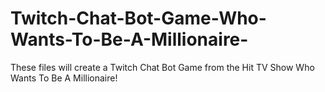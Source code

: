 # Twitch-Chat-Bot-Game-Who-Wants-To-Be-A-Millionaire-
These files will create a Twitch Chat Bot Game from the Hit TV Show Who Wants To Be A Millionaire!
